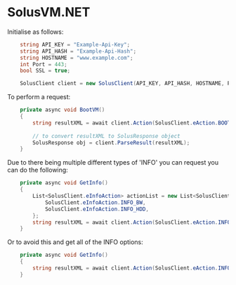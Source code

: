 # SolusVM.NET

Initialise as follows:

```c#
    string API_KEY = "Example-Api-Key";
    string API_HASH = "Example-Api-Hash";
    string HOSTNAME = "www.example.com";
    int Port = 443;
    bool SSL = true;

    SolusClient client = new SolusClient(API_KEY, API_HASH, HOSTNAME, Port, SSL);
```

To perform a request:

```c#
    private async void BootVM()
    {
        string resultXML = await client.Action(SolusClient.eAction.BOOT);
    
        // to convert resultXML to SolusResponse object
        SolusResponse obj = client.ParseResult(resultXML);
    }
```

Due to there being multiple different types of 'INFO' you can request you can do the following:

```c#
    private async void GetInfo()
    {
        List<SolusClient.eInfoAction> actionList = new List<SolusClient.eInfoAction>() {
            SolusClient.eInfoAction.INFO_BW,
            SolusClient.eInfoAction.INFO_HDD,
        };
        string resultXML = await client.Action(SolusClient.eAction.INFO, actionList);
    }
```

Or to avoid this and get all of the INFO options:
```c#
    private async void GetInfo()
    {
        string resultXML = await client.Action(SolusClient.eAction.INFO, SolusClient.eInfoAction.INFO_ALL);
    }
```
